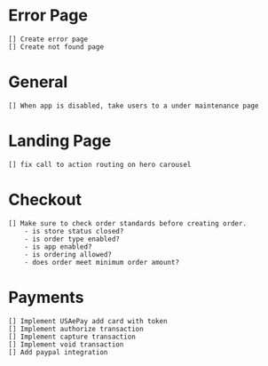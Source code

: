 # Error Page

    [] Create error page
    [] Create not found page

# General

    [] When app is disabled, take users to a under maintenance page

# Landing Page

    [] fix call to action routing on hero carousel

# Checkout

    [] Make sure to check order standards before creating order.
        - is store status closed?
        - is order type enabled?
        - is app enabled?
        - is ordering allowed?
        - does order meet minimum order amount?

# Payments

    [] Implement USAePay add card with token
    [] Implement authorize transaction
    [] Implement capture transaction
    [] Implement void transaction
    [] Add paypal integration
